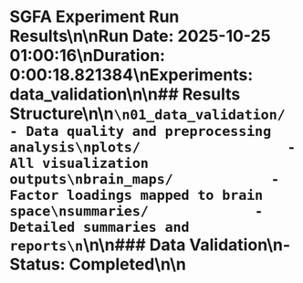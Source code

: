 # SGFA Experiment Run Results\n\n**Run Date:** 2025-10-25 01:00:16\n**Duration:** 0:00:18.821384\n**Experiments:** data_validation\n\n## Results Structure\n\n```\n01_data_validation/     - Data quality and preprocessing analysis\nplots/                  - All visualization outputs\nbrain_maps/            - Factor loadings mapped to brain space\nsummaries/             - Detailed summaries and reports\n```\n\n### Data Validation\n- Status: Completed\n\n